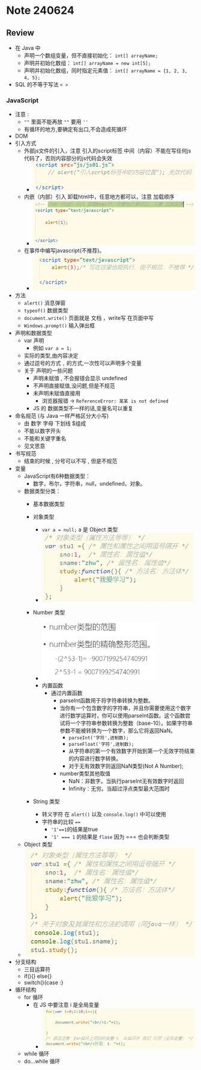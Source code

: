 # Note 240624
## Review
- 在 Java 中 
  - 声明一个数组变量，但不直接初始化： `int[] arrayName;`
  - 声明并初始化数组： `int[] arrayName = new int[5];`
  - 声明并初始化数组，同时指定元素值： `int[] arrayName = {1, 2, 3, 4, 5};`
- SQL 的不等于写法 `< >`
### JavaScript
- 注意 : 
  -  `""` 里面不能再放 `""` 要用 `''`
  - 有循环的地方,要确定有出口,不会造成死循环
- DOM
- 引入方式
  - 外部js文件的引入，注意 引入的script标签 中间（内容）不能在写任何js代码了，否则内容部分的js代码会失效
    - ![img_2.png](img_2.png)
  - 内嵌（内部）引入 卸载html中，任意地方都可以，注意 加载顺序
    - ![img_1.png](img_1.png)
  - 在事件中编写javascript(不推荐)。
    - ![img.png](img.png)
- 方法
  - `alert()` 消息弹窗
  - `typeof()` 数据类型
  - `document.write()` 页面就是 文档 ，write写 在页面中写
  - `Windows.prompt()` 输入弹出框
- 声明和数据类型
  - var 声明
    - 例如 `var a = 1;`
  - 实际的类型,由内容决定
  - 通过逗号的方式 ` , ` 的方式,一次性可以声明多个变量
  - 关于 声明的一些问题 
    - 声明未赋值 , 不会报错会显示 undefined
    - 不声明直接赋值,没问题,但是不规范
    - 未声明未赋值直接用
      - 浏览器报错 -> `ReferenceError: 某某 is not defined`
    - JS 的 数据类型不一样的话,变量名可以重复
- 命名规范 (与 Java 一样严格区分大小写)
  - 由 数字 字母 下划线 $组成
  - 不能以数字开头
  - 不能和关键字重名
  - 见文思意
- 书写规范
  - 结束的时候 , 分号可以不写 , 但是不规范
- 变量
  - JavaScript有6种数据类型：
    - 数字，布尔，字符串，null，undefined，对象。
  - 数据类型分类：
    - 基本数据类型 
    - 对象类型
      - `var a = null;` a 是 Object 类型
      - ![img_3.png](img_3.png)
    - Number 类型
      - ![img_4.png](img_4.png)
      - 内置函数
        - 通过内置函数
          - parseInt函数用于将字符串转换为整数。
          - 当你有一个包含数字的字符串，并且你需要使用这个数字进行数学运算时，你可以使用parseInt函数。这个函数尝试将一个字符串参数转换为整数（base-10）。如果字符串参数不能被转换为一个数字，那么它将返回NaN。
              - `parseInt('字符',进制数);`
              - `parseFloat('字符',进制数);`
              - 从字符串的第一个有效数字开始到第一个无效字符结束的内容进行数字转换。
              - 对于无有效数字则返回NaN类型(Not A Number);
          - number类型其他取值
            - NaN：非数字。当执行parseInt无有效数字时返回
            - Infinity：无穷。当超过浮点类型最大范围时

    - String 类型
      - 转义字符 在 `alert()` 以及 `console.log()` 中可以使用
      - 字符串的比较 `==` 
        - `'1'==1`的结果是true 
        - `'1' === 1` 的结果是 `flase` 因为 === 也会判断类型 
   - Object 类型
    - ![img_5.png](img_5.png)
- 分支结构
  - 三目运算符
  - if(){} else{}
  - switch(){case :}
- 循环结构
  - for 循环
    - 在 JS 中要注意 i 是全局变量
      - ![img_6.png](img_6.png)
  - while 循环
  - do...while 循环